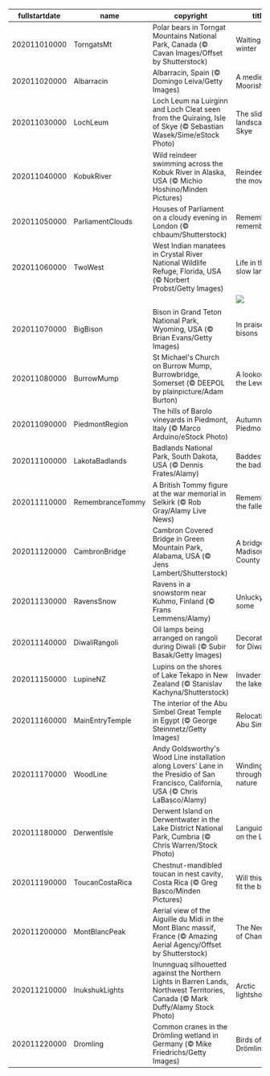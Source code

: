 |fullstartdate|name|copyright|title|image|
|--|--|--|--|--|
202011010000|TorngatsMt|Polar bears in Torngat Mountains National Park, Canada (© Cavan Images/Offset by Shutterstock)|Waiting for winter|![](/en-GB/2020/11/202011010000TorngatsMt.jpg)|
202011020000|Albarracin|Albarracín, Spain (© Domingo Leiva/Getty Images)|A medieval Moorish gem|![](/en-GB/2020/11/202011020000Albarracin.jpg)|
202011030000|LochLeum|Loch Leum na Luirginn and Loch Cleat seen from the Quiraing, Isle of Skye (© Sebastian Wasek/Sime/eStock Photo)|The sliding landscape of Skye|![](/en-GB/2020/11/202011030000LochLeum.jpg)|
202011040000|KobukRiver|Wild reindeer swimming across the Kobuk River in Alaska, USA (© Michio Hoshino/Minden Pictures)|Reindeer on the move|![](/en-GB/2020/11/202011040000KobukRiver.jpg)|
202011050000|ParliamentClouds|Houses of Parliament on a cloudy evening in London (© chbaum/Shutterstock)|Remember, remember|![](/en-GB/2020/11/202011050000ParliamentClouds.jpg)|
202011060000|TwoWest|West Indian manatees in Crystal River National Wildlife Refuge, Florida, USA (© Norbert Probst/Getty Images)|Life in the slow lane|![](/en-GB/2020/11/202011060000TwoWest.jpg)|
||||![](/en-GB/2020/11/.jpg)|
202011070000|BigBison|Bison in Grand Teton National Park, Wyoming, USA (© Brian Evans/Getty Images)|In praise of bisons|![](/en-GB/2020/11/202011070000BigBison.jpg)|
202011080000|BurrowMump|St Michael's Church on Burrow Mump, Burrowbridge, Somerset  (© DEEPOL by plainpicture/Adam Burton)|A lookout on the Levels|![](/en-GB/2020/11/202011080000BurrowMump.jpg)|
202011090000|PiedmontRegion|The hills of Barolo vineyards in Piedmont, Italy (© Marco Arduino/eStock Photo)|Autumn in Piedmont|![](/en-GB/2020/11/202011090000PiedmontRegion.jpg)|
202011100000|LakotaBadlands|Badlands National Park, South Dakota, USA (© Dennis Frates/Alamy)|Baddest of the badlands|![](/en-GB/2020/11/202011100000LakotaBadlands.jpg)|
202011110000|RemembranceTommy|A British Tommy figure at the war memorial in Selkirk (© Rob Gray/Alamy Live News)|Remembering the fallen|![](/en-GB/2020/11/202011110000RemembranceTommy.jpg)|
202011120000|CambronBridge|Cambron Covered Bridge in Green Mountain Park, Alabama, USA (© Jens Lambert/Shutterstock)|A bridge of Madison County|![](/en-GB/2020/11/202011120000CambronBridge.jpg)|
202011130000|RavensSnow|Ravens in a snowstorm near Kuhmo, Finland (© Frans Lemmens/Alamy)|Unlucky for some|![](/en-GB/2020/11/202011130000RavensSnow.jpg)|
202011140000|DiwaliRangoli|Oil lamps being arranged on rangoli during Diwali (© Subir Basak/Getty Images)|Decorating for Diwali|![](/en-GB/2020/11/202011140000DiwaliRangoli.jpg)|
202011150000|LupineNZ|Lupins on the shores of Lake Tekapo in New Zealand (© Stanislav Kachyna/Shutterstock)|Invaders of the lake|![](/en-GB/2020/11/202011150000LupineNZ.jpg)|
202011160000|MainEntryTemple|The interior of the Abu Simbel Great Temple in Egypt (© George Steinmetz/Getty Images)|Relocating Abu Simbel|![](/en-GB/2020/11/202011160000MainEntryTemple.jpg)|
202011170000|WoodLine|Andy Goldsworthy's Wood Line installation along Lovers' Lane in the Presidio of San Francisco, California, USA (© Chris LaBasco/Alamy)|Winding through nature|![](/en-GB/2020/11/202011170000WoodLine.jpg)|
202011180000|DerwentIsle|Derwent Island on Derwentwater in the Lake District National Park, Cumbria (© Chris Warren/Stock Photo)|Languid life on the Lakes|![](/en-GB/2020/11/202011180000DerwentIsle.jpg)|
202011190000|ToucanCostaRica|Chestnut-mandibled toucan in nest cavity, Costa Rica (© Greg Basco/Minden Pictures)|Will this nest fit the bill?|![](/en-GB/2020/11/202011190000ToucanCostaRica.jpg)|
202011200000|MontBlancPeak|Aerial view of the Aiguille du Midi in the Mont Blanc massif, France (© Amazing Aerial Agency/Offset by Shutterstock)|The Needle of Chamonix|![](/en-GB/2020/11/202011200000MontBlancPeak.jpg)|
202011210000|InukshukLights|Inunnguaq silhouetted against the Northern Lights in Barren Lands, Northwest Territories, Canada (© Mark Duffy/Alamy Stock Photo)|Arctic lightshow|![](/en-GB/2020/11/202011210000InukshukLights.jpg)|
202011220000|Dromling|Common cranes in the Drömling wetland in Germany (© Mike Friedrichs/Getty Images)|Birds of the Drömling|![](/en-GB/2020/11/202011220000Dromling.jpg)|
